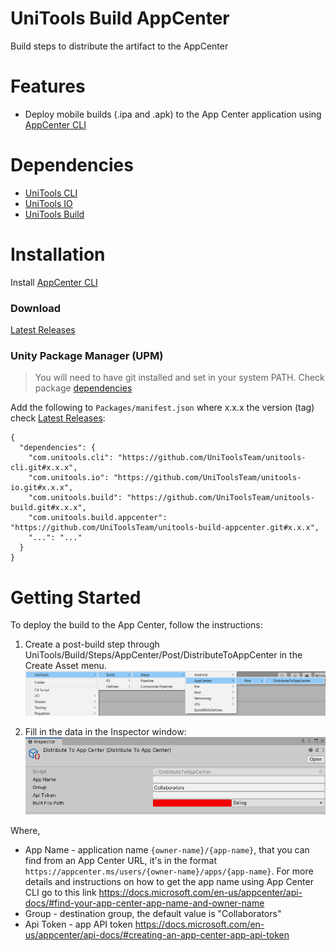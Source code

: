   # UniTools Build AppCenter
Build steps to distribute the artifact to the AppCenter

# Features
- Deploy mobile builds (.ipa and .apk) to the App Center application using [AppCenter CLI](https://docs.microsoft.com/en-us/appcenter/cli/)

# Dependencies
- [UniTools CLI](https://github.com/UniToolsTeam/unitools-cli)
- [UniTools IO](https://github.com/UniToolsTeam/unitools-io)
- [UniTools Build](https://github.com/UniToolsTeam/unitools-build)

# Installation
Install [AppCenter CLI](https://docs.microsoft.com/en-us/appcenter/cli/)

### Download
[Latest Releases](../../releases/latest)

### Unity Package Manager (UPM)

> You will need to have git installed and set in your system PATH.
> Check package [dependencies](https://github.com/UniToolsTeam/unitools-build-ios/blob/master/package.json)

Add the following to `Packages/manifest.json` where x.x.x the version (tag) check [Latest Releases](../../releases/latest):

```
{
  "dependencies": {
    "com.unitools.cli": "https://github.com/UniToolsTeam/unitools-cli.git#x.x.x",
    "com.unitools.io": "https://github.com/UniToolsTeam/unitools-io.git#x.x.x",
    "com.unitools.build": "https://github.com/UniToolsTeam/unitools-build.git#x.x.x",
    "com.unitools.build.appcenter": "https://github.com/UniToolsTeam/unitools-build-appcenter.git#x.x.x",
    "...": "..."
  }
}
```

# Getting Started

To deploy the build to the App Center, follow the instructions: 

1. Create a post-build step through UniTools/Build/Steps/AppCenter/Post/DistributeToAppCenter in the Create Asset menu.
![File](file.png)

2. Fill in the data in the Inspector window:
![Inspector Window](InspectorWindow.png)

Where,
- App Name - application name ```{owner-name}/{app-name}```, that you can find from an App Center URL, it's in the format ```https://appcenter.ms/users/{owner-name}/apps/{app-name}```. For more details and instructions on how to get the app name using App Center CLI go to this link https://docs.microsoft.com/en-us/appcenter/api-docs/#find-your-app-center-app-name-and-owner-name
- Group - destination group, the default value is "Collaborators"
- Api Token - app API token https://docs.microsoft.com/en-us/appcenter/api-docs/#creating-an-app-center-app-api-token
